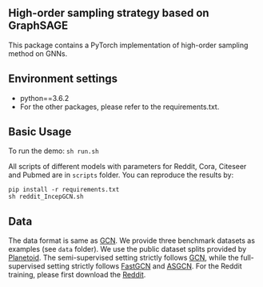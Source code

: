 ## High-order sampling strategy based on GraphSAGE

This package contains a PyTorch implementation of high-order sampling method on GNNs.

## Environment settings

- python==3.6.2
- For the other packages, please refer to the requirements.txt.

## Basic Usage

To run the demo:
```sh run.sh```

All scripts of different models with parameters for Reddit, Cora, Citeseer and Pubmed are in `scripts` folder. You can reproduce the results by:
```
pip install -r requirements.txt
sh reddit_IncepGCN.sh
```

## Data
The data format is same as [GCN](https://github.com/tkipf/gcn). We provide three benchmark datasets as examples (see `data` folder). We use the public dataset splits provided by [Planetoid](https://github.com/kimiyoung/planetoid). The semi-supervised setting strictly follows [GCN](https://github.com/tkipf/gcn), while the full-supervised setting strictly follows [FastGCN](https://github.com/matenure/FastGCN) and [ASGCN](https://github.com/huangwb/AS-GCN). For the Reddit training, please first download the [Reddit](http://snap.stanford.edu/graphsage/reddit.zip).

